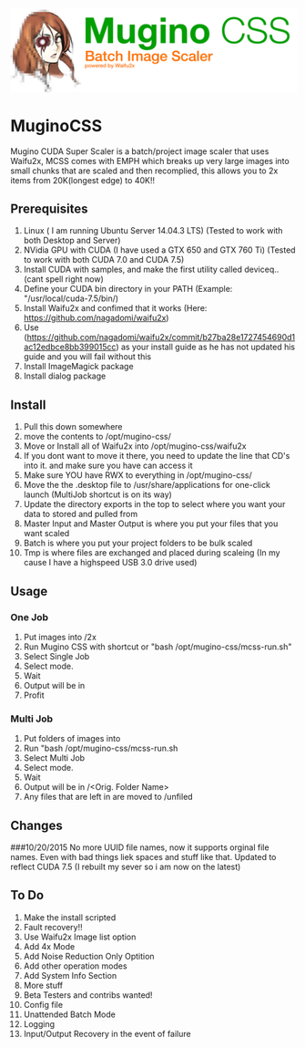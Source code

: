 ![My image](https://github.com/UiharuKazari2008/MuginoCSS/blob/master/img/MuginoCCS.jpg)
# MuginoCSS
Mugino CUDA Super Scaler is a batch/project image scaler that uses Waifu2x, MCSS comes with EMPH which breaks up very large images into small chunks that are scaled and then recomplied, this allows you to 2x items from 20K(longest edge) to 40K!!

## Prerequisites
1. Linux ( I am running Ubuntu Server 14.04.3 LTS) (Tested to work with both Desktop and Server)
2. NVidia GPU with CUDA (I have used a GTX 650 and GTX 760 Ti) (Tested to work with both CUDA 7.0 and CUDA 7.5)
  1. Install CUDA with samples, and make the first utility called deviceq.. (cant spell right now)
3. Define your CUDA bin directory in your PATH (Example: "/usr/local/cuda-7.5/bin/)
4. Install Waifu2x and confimed that it works (Here: https://github.com/nagadomi/waifu2x)
  1. Use (https://github.com/nagadomi/waifu2x/commit/b27ba28e1727454690d1ac12edbce8bb399015cc) as your install guide as he has not updated his guide and you will fail without this
6. Install ImageMagick package
7. Install dialog package

## Install
1. Pull this down somewhere
2. move the contents to /opt/mugino-css/
3. Move or Install all of Waifu2x into /opt/mugino-css/waifu2x
  1. If you dont want to move it there, you need to update the line that CD's into it. and make sure you have can access it
4. Make sure YOU have RWX to everything in /opt/mugino-css/
5. Move the the .desktop file to /usr/share/applications for one-click launch (MultiJob shortcut is on its way)
6. Update the directory exports in the top to select where you want your data to stored and pulled from
  1. Master Input and Master Output is where you put your files that you want scaled
  2. Batch is where you put your project folders to be bulk scaled
  3. Tmp is where files are exchanged and placed during scaleing (In my cause I have a highspeed USB 3.0 drive used)

## Usage
### One Job
1. Put images into <Master Input>/2x
2. Run Mugino CSS with shortcut or "bash /opt/mugino-css/mcss-run.sh"
3. Select Single Job
4. Select mode.
5. Wait
6. Output will be in <Master Output>
7. Profit 

### Multi Job
1. Put folders of images into <Batch Folder>
2. Run "bash /opt/mugino-css/mcss-run.sh
3. Select Multi Job
4. Select mode.
5. Wait
6. Output will be in <Master Output>/<Orig. Folder Name>
  1. Any files that are left in <Master Output> are moved to <Master Output>/unfiled

## Changes
###10/20/2015
No more UUID file names, now it supports orginal file names. Even with bad things liek spaces and stuff like that.
Updated to reflect CUDA 7.5 (I rebuilt my sever so i am now on the latest)

  
## To Do
1. Make the install scripted
5. Fault recovery!!
6. Use Waifu2x Image list option
7. Add 4x Mode
8. Add Noise Reduction Only Optition
8. Add other operation modes
9. Add System Info Section
10. More stuff
11. Beta Testers and contribs wanted!
12. Config file
13. Unattended Batch Mode
14. Logging
15. Input/Output Recovery in the event of failure